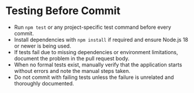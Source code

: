 Testing Before Commit
=====================

- Run `npm test` or any project-specific test command before every commit.
- Install dependencies with `npm install` if required and ensure Node.js 18 or newer is being used.
- If tests fail due to missing dependencies or environment limitations, document the problem in the pull request body.
- When no formal tests exist, manually verify that the application starts without errors and note the manual steps taken.
- Do not commit with failing tests unless the failure is unrelated and thoroughly documented.
